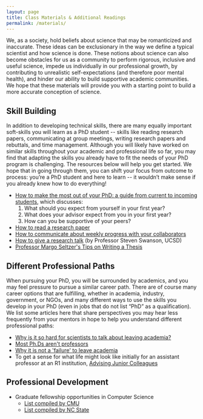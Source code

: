 ```yaml
---
layout: page
title: Class Materials & Additional Readings
permalink: /materials/
---
```


We, as a society, hold beliefs about science that may be romanticized and inaccurate. 
These ideas can be exclusionary in the way we define a typical scientist and how science is done. 
These notions about science can also become obstacles for us as a community to perform rigorous, 
inclusive and useful science, impede us individually in our professional growth, 
by contributing to unrealistic self-expectations (and therefore poor mental health), 
and hinder our ability to build supportive academic communities. 
We hope that these materials will provide you with a starting point to build a more accurate conception of science.


## Skill Building

In addition to developing technical skills, 
there are many equally important soft-skills you will learn as a PhD student -- 
skills like reading research papers, communicating at group meetings, 
writing research papers and rebuttals, and time management. 
Although you will likely have worked on similar skills throughout your academic and professional life so far, 
you may find that adapting the skills you already have to fit the needs of your PhD program is challenging. 
The resources below will help you get started. 
We hope that in going through them, you can shift your focus from outcome to process: 
you’re a PhD student and here to learn -- it wouldn’t make sense if you already knew how to do everything!

* [How to make the most out of your PhD: a guide from current to incoming students](https://yanivyacoby.github.io/a-guide-to-your-phd/guide.html), which discusses:
  1. What should you expect from yourself in your first year?
  2. What does your advisor expect from you in your first year?
  3. How can you be supportive of your peers?
* [How to read a research paper](/harvard-cs290/materials/how-to-read-a-research-paper)
* [How to communicate about weekly progress with your collaborators](/harvard-cs290/materials/communication-in-collaborative-environments)
* [How to give a research talk](http://cseweb.ucsd.edu/~swanson/GivingTalks.html) (by Professor Steven Swanson, UCSD)
* [Professor Margo Seltzer's Tips on Writing a Thesis](http://mis-misinformation.blogspot.com/2012/03/margos-tips-on-writing-thesis.html)


## Different Professional Paths
When pursuing your PhD, you will be surrounded by academics, and you may feel pressure to pursue a similar career path. 
There are of course many career options that are fulfilling, whether in academia, 
industry, government, or NGOs, and many different ways to use the skills you develop in your PhD 
(even in jobs that do not list “PhD” as a qualification). 
We list some articles here that share perspectives you may hear less frequently 
from your mentors in hope to help you understand different professional paths: 

* [Why is it so hard for scientists to talk about leaving academia?](https://massivesci.com/articles/science-academia-phd-scicomm-advisers/)
* [Most Ph.Ds aren't professors](https://medium.com/bits-and-behavior/most-ph-d-s-arent-professors-13a741ef6868)
* [Why it is not a 'failure' to leave academia](https://www.nature.com/articles/d41586-018-05838-y)
* To get a sense for what life might look like initially for an assistant professor at an R1 institution, [Advising Junior Colleagues](http://mis-misinformation.blogspot.com/2013/06/advising-junior-colleagues.html)


## Professional Development

* Graduate fellowship opportunities in Computer Science
  * [List compiled by CMU](https://www.cs.cmu.edu/~gradfellowships/)
  * [List compiled by NC State](https://www.csc.ncsu.edu/dgp/fellowships.html)
